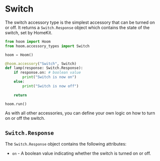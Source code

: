 # Switch

The switch accessory type is the simplest accessory that can be turned on or off. It returns a `Switch.Response` object which contains the state of the switch, set by HomeKit.

```python
from hoom import Hoom
from hoom.accessory_types import Switch

hoom = Hoom()

@hoom.accessory("Switch", Switch)
def lamp(response: Switch.Response):
    if response.on: # boolean value
        print("Switch is now on")
    else:
        print("Switch is now off")
        
    return

hoom.run()
```

As with all other accessories, you can define your own logic on how to turn on or off the switch. 


## `Switch.Response`

The `Switch.Response` object contains the following attributes:

- `on` - A boolean value indicating whether the switch is turned on or off.

